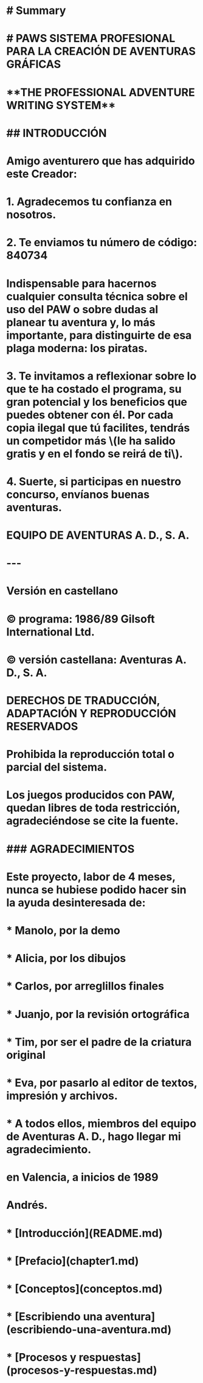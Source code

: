 # \# Summary

# 

# \# PAWS SISTEMA PROFESIONAL PARA LA CREACIÓN DE AVENTURAS GRÁFICAS

# 

# \*\*THE PROFESSIONAL ADVENTURE WRITING SYSTEM\*\*

# 

# \#\# INTRODUCCIÓN

# 

# Amigo aventurero que has adquirido este Creador:

# 

# 1. Agradecemos tu confianza en nosotros.

# 2. Te enviamos tu número de código: 840734

#    Indispensable para hacernos cualquier consulta técnica sobre el uso del PAW o sobre dudas al planear tu aventura y, lo más importante, para distinguirte de esa plaga moderna: los piratas.

# 3. Te invitamos a reflexionar sobre lo que te ha costado el programa, su gran potencial y los beneficios que puedes obtener con él. Por cada copia ilegal que tú facilites, tendrás un competidor más \\(le ha salido gratis y en el fondo se reirá de ti\\).

# 4. Suerte, si participas en nuestro concurso, envíanos buenas aventuras.

# 

# EQUIPO DE AVENTURAS A. D., S. A.

# 

# ---

# 

# Versión en castellano

# 

# © programa: 1986/89 Gilsoft International Ltd.

# 

# © versión castellana: Aventuras A. D., S. A.

# 

# DERECHOS DE TRADUCCIÓN, ADAPTACIÓN Y REPRODUCCIÓN RESERVADOS

# 

# Prohibida la reproducción total o parcial del sistema.

# 

# Los juegos producidos con PAW, quedan libres de toda restricción, agradeciéndose se cite la fuente.

# 

# \#\#\# AGRADECIMIENTOS

# 

# Este proyecto, labor de 4 meses, nunca se hubiese podido hacer sin la ayuda desinteresada de:

# 

# \* Manolo, por la demo 

# \* Alicia, por los dibujos 

# \* Carlos, por arreglillos finales 

# \* Juanjo, por la revisión ortográfica 

# \* Tim, por ser el padre de la criatura original 

# \* Eva, por pasarlo al editor de textos, impresión y archivos. 

# \* A todos ellos, miembros del equipo de Aventuras A. D., hago llegar mi agradecimiento. 

# 

# en Valencia, a inicios de 1989

# 

# Andrés.

# \* \[Introducción\]\(README.md\)

# \* \[Prefacio\]\(chapter1.md\)

# \* \[Conceptos\]\(conceptos.md\)

# \* \[Escribiendo una aventura\]\(escribiendo-una-aventura.md\)

# \* \[Procesos y respuestas\]\(procesos-y-respuestas.md\)

# 



